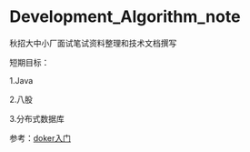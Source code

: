 # Development_Algorithm_note
秋招大中小厂面试笔试资料整理和技术文档撰写

短期目标：

1.Java

2.八股

3.分布式数据库

参考：[doker入门](https://vuepress.mirror.docker-practice.com/introduction/why/)

